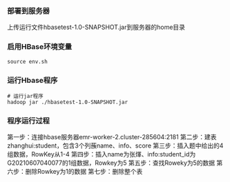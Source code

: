 ### 部署到服务器

上传运行文件hbasetest-1.0-SNAPSHOT.jar到服务器的home目录

### 启用HBase环境变量

```
source env.sh
```

### 运行Hbase程序

```
# 运行jar程序
hadoop jar ./hbasetest-1.0-SNAPSHOT.jar
```

### 程序运行过程

第一步：连接hbase服务器emr-worker-2.cluster-285604:2181
第二步：建表zhanghui:student，包含3个列蔟name、info、score
第三步：插入题中给出的4组数据，RowKey从1-4
第四步：插入name为张煇、info:student_id为G20210607040077的1组数据，Rowkey为5
第五步：查找Roweky为5的数据
第六步：删除Rowkey为1的数据
第七步：删除整个表
